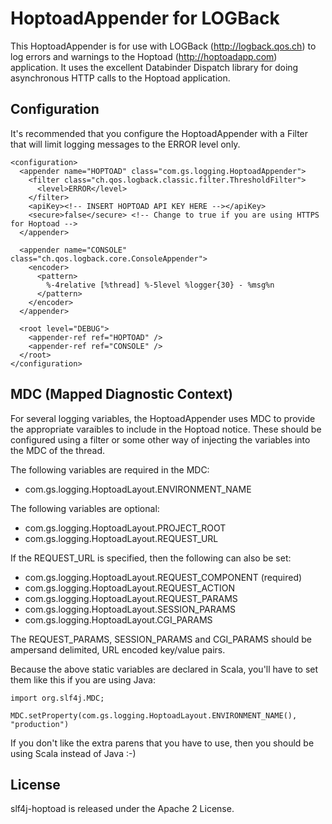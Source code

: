 # HoptoadAppender for LOGBack
This HoptoadAppender is for use with LOGBack (http://logback.qos.ch) to log errors and warnings
to the Hoptoad (http://hoptoadapp.com) application.  It uses the excellent Databinder Dispatch
library for doing asynchronous HTTP calls to the Hoptoad application.

## Configuration
It's recommended that you configure the HoptoadAppender with a Filter that will limit logging messages
to the ERROR level only.

    <configuration>
      <appender name="HOPTOAD" class="com.gs.logging.HoptoadAppender">
        <filter class="ch.qos.logback.classic.filter.ThresholdFilter">
          <level>ERROR</level>
        </filter>
        <apiKey><!-- INSERT HOPTOAD API KEY HERE --></apiKey>
        <secure>false</secure> <!-- Change to true if you are using HTTPS for Hoptoad -->
      </appender>
      
      <appender name="CONSOLE" class="ch.qos.logback.core.ConsoleAppender">
        <encoder>
          <pattern>
            %-4relative [%thread] %-5level %logger{30} - %msg%n
          </pattern>
        </encoder>
      </appender>
      
      <root level="DEBUG">
        <appender-ref ref="HOPTOAD" />
        <appender-ref ref="CONSOLE" />
      </root>
    </configuration>

## MDC (Mapped Diagnostic Context)
For several logging variables, the HoptoadAppender uses MDC to provide the appropriate varaibles
to include in the Hoptoad notice.  These should be configured using a filter or some other way
of injecting the variables into the MDC of the thread.

The following variables are required in the MDC:

 * com.gs.logging.HoptoadLayout.ENVIRONMENT_NAME
 
The following variables are optional:

 * com.gs.logging.HoptoadLayout.PROJECT_ROOT
 * com.gs.logging.HoptoadLayout.REQUEST_URL

If the REQUEST_URL is specified, then the following can also be set:

 * com.gs.logging.HoptoadLayout.REQUEST_COMPONENT (required)
 * com.gs.logging.HoptoadLayout.REQUEST_ACTION
 * com.gs.logging.HoptoadLayout.REQUEST_PARAMS
 * com.gs.logging.HoptoadLayout.SESSION_PARAMS
 * com.gs.logging.HoptoadLayout.CGI_PARAMS
 
The REQUEST_PARAMS, SESSION_PARAMS and CGI_PARAMS should be ampersand delimited, URL encoded key/value pairs.

Because the above static variables are declared in Scala, you'll have to set them like
this if you are using Java:

    import org.slf4j.MDC;
    
    MDC.setProperty(com.gs.logging.HoptoadLayout.ENVIRONMENT_NAME(), "production")

If you don't like the extra parens that you have to use, then you should be using Scala
instead of Java :-)

## License
slf4j-hoptoad is released under the Apache 2 License.
